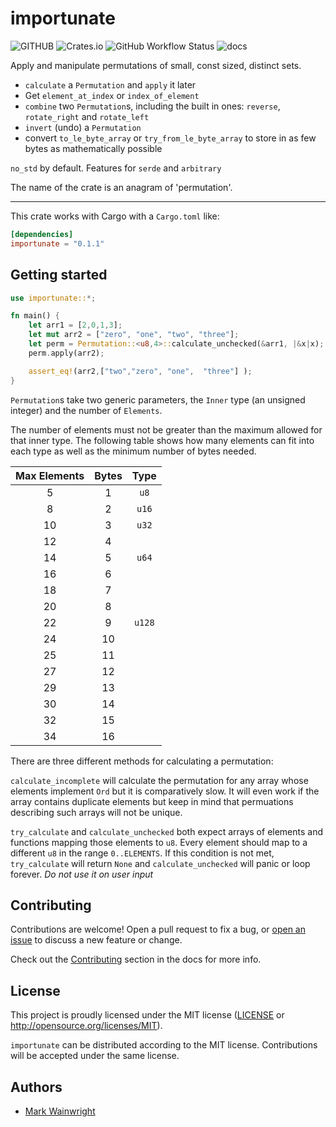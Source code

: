 # importunate

![GITHUB](https://img.shields.io/github/last-commit/wainwrightmark/importunate)
![Crates.io](https://img.shields.io/crates/v/importunate)
![GitHub Workflow Status](https://img.shields.io/github/actions/workflow/status/wainwrightmark/importunate/build.yml)
![docs](https://img.shields.io/docsrs/importunate)

Apply and manipulate permutations of small, const sized, distinct sets.

- `calculate` a `Permutation` and `apply` it later
- Get `element_at_index` or `index_of_element`
- `combine` two `Permutation`s, including the built in ones: `reverse`, `rotate_right` and `rotate_left`
- `invert` (undo) a `Permutation`
- convert `to_le_byte_array` or `try_from_le_byte_array` to store in as few bytes as mathematically possible



`no_std` by default. Features for `serde` and `arbitrary`

The name of the crate is an anagram of 'permutation'.

---

This crate works with Cargo with a `Cargo.toml` like:

```toml
[dependencies]
importunate = "0.1.1"
```

## Getting started

```rust
use importunate::*;

fn main() {
    let arr1 = [2,0,1,3];
    let mut arr2 = ["zero", "one", "two", "three"];
    let perm = Permutation::<u8,4>::calculate_unchecked(&arr1, |&x|x);
    perm.apply(arr2);

    assert_eq!(arr2,["two","zero", "one",  "three"] );
}
```

`Permutation`s take two generic parameters, the `Inner` type (an unsigned integer) and the number of `Elements`.

The number of elements must not be greater than the maximum allowed for that inner type.
The following table shows how many elements can fit into each type as well as the minimum number of bytes needed.

|Max Elements|Bytes|Type  |
|:----------:|:---:|:----:|
|     5      |  1  | `u8` |
|     8      |  2  |`u16` |
|     10     |  3  |`u32` |
|     12     |  4  |      |
|     14     |  5  |`u64` |
|     16     |  6  |      |
|     18     |  7  |      |
|     20     |  8  |      |
|     22     |  9  |`u128`|
|     24     | 10  |      |
|     25     | 11  |      |
|     27     | 12  |      |
|     29     | 13  |      |
|     30     | 14  |      |
|     32     | 15  |      |
|     34     | 16  |      |

There are three different methods for calculating a permutation:

`calculate_incomplete` will calculate the permutation for any array whose elements implement `Ord` but it is comparatively slow. It will even work if the array contains duplicate elements but keep in mind that permuations describing such arrays will not be unique.

`try_calculate` and `calculate_unchecked` both expect arrays of elements and functions mapping those elements to `u8`. Every element should map to a different `u8` in the range `0..ELEMENTS`. If this condition is not met, `try_calculate` will return `None` and `calculate_unchecked` will panic or loop forever. *Do not use it on user input*

## Contributing

Contributions are welcome! Open a pull request to fix a bug, or [open an issue][]
to discuss a new feature or change.

Check out the [Contributing][] section in the docs for more info.

[contributing]: CONTRIBUTING.md
[open an issue]: https://github.com/wainwrightmark/importunate/issues

## License

This project is proudly licensed under the MIT license ([LICENSE](LICENSE)
or http://opensource.org/licenses/MIT).

`importunate` can be distributed according to the MIT license. Contributions
will be accepted under the same license.

## Authors

- [Mark Wainwright](https://github.com/wainwrightmark)
